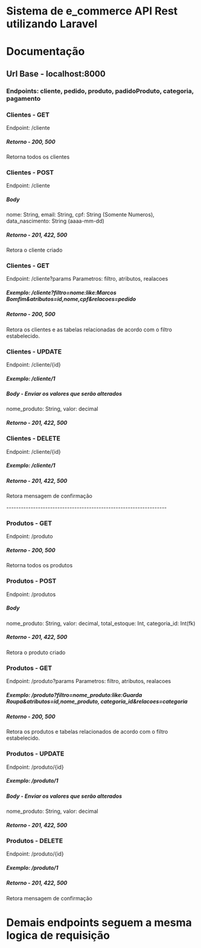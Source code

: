 # Sistema de e_commerce API Rest utilizando Laravel

<h1>Documentação</h1>
<h2>Url Base - localhost:8000</h2>
<h3>Endpoints: cliente, pedido, produto, padidoProduto, categoria, pagamento
<h3>Clientes - GET </h3>
Endpoint: /cliente
<h5>Retorno - 200, 500</h5> 
  
Retorna todos os clientes

<h3>Clientes - POST </h3>
Endpoint: /cliente
<h5>Body</h5>
nome: String,
email: String,
cpf: String (Somente Numeros),
data_nascimento: String (aaaa-mm-dd)

<h5>Retorno - 201, 422, 500</h5> 
Retora o cliente criado

<h3>Clientes - GET </h3>
Endpoint: /cliente?params
Parametros: filtro, atributos, realacoes
<h5>Exemplo: /cliente?filtro=nome:like:Marcos Bomfim&atributos=id,nome,cpf&relacoes=pedido</h5>
<h5>Retorno - 200, 500</h5> 
Retora os clientes e as tabelas relacionadas de acordo com o filtro estabelecido.

<h3>Clientes - UPDATE </h3>
Endpoint: /cliente/{id}
<h5>Exemplo: /cliente/1</h5>
<h5>Body - Enviar os valores que serão alterados</h5>
nome_produto: String,
valor: decimal
<h5>Retorno - 201, 422, 500</h5> 

<h3>Clientes - DELETE </h3>
Endpoint: /cliente/{id}
<h5>Exemplo: /cliente/1</h5>
<h5>Retorno - 201, 422, 500</h5> 
Retora mensagem de confirmação
<p></p>
<p>------------------------------------------------------------------</p>

<h3>Produtos - GET </h3>
Endpoint: /produto
<h5>Retorno - 200, 500</h5> 
  
Retorna todos os produtos

<h3>Produtos - POST </h3>
Endpoint: /produtos
<h5>Body</h5>
nome_produto: String,
valor: decimal,
total_estoque: Int,
categoria_id: Int(fk)

<h5>Retorno - 201, 422, 500</h5> 
Retora o produto criado

<h3>Produtos - GET </h3>
Endpoint: /produto?params
Parametros: filtro, atributos, realacoes
<h5>Exemplo: /produto?filtro=nome_produto:like:Guarda Roupa&atributos=id,nome_produto, categoria_id&relacoes=categoria</h5>
<h5>Retorno - 200, 500</h5> 
Retora os produtos e tabelas relacionados de acordo com o filtro estabelecido.

<h3>Produtos - UPDATE </h3>
Endpoint: /produto/{id}
<h5>Exemplo: /produto/1</h5>
<h5>Body - Enviar os valores que serão alterados</h5>
nome_produto: String,
valor: decimal
<h5>Retorno - 201, 422, 500</h5> 

<h3>Produtos - DELETE </h3>
Endpoint: /produto/{id}
<h5>Exemplo: /produto/1</h5>
<h5>Retorno - 201, 422, 500</h5> 
Retora mensagem de confirmação
<p></p>
<h1>Demais endpoints seguem a mesma logica de requisição</h1>

